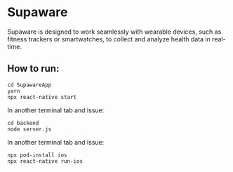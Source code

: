 # Supaware
Supaware is designed to work seamlessly with wearable devices, such as fitness trackers or smartwatches, to collect and analyze health data in real-time.

## How to run:
```
cd SupawareApp
yarn
npx react-native start
```

In another terminal tab and issue:
```
cd backend
node server.js
```

In another terminal tab and issue:
```
npx pod-install ios
npx react-native run-ios
```


